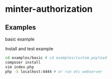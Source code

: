 # minter-authorization

## Examples
basic example

Install and test example
```bash
cd examples/basic # cd examples/custom_payload
composer install
vim index.php
php -S localhost:4444 # or run etc webserver
```
